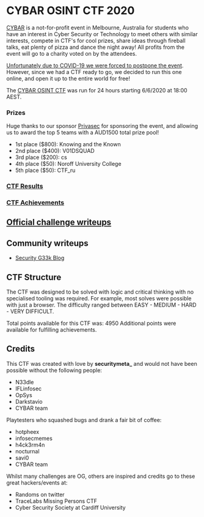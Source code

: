 # CYBAR OSINT CTF 2020
[CYBAR](https://cybar.party) is a not-for-profit event in Melbourne, Australia for students who have an interest in Cyber Security or Technology to meet others with similar interests, compete in CTF's for cool prizes, share ideas through fireball talks, eat plenty of pizza and dance the night away! All profits from the event will go to a charity voted on by the attendees.

[Unfortunately due to COVID-19 we were forced to postpone the event](https://www.cybar.party/event-postponed). However, since we had a CTF ready to go, we decided to run this one online, and open it up to the entire world for free!

The [CYBAR OSINT CTF](https://www.cybar.party/osint-ctf) was run for 24 hours starting 6/6/2020 at 18:00 AEST.

### Prizes
Huge thanks to our sponsor [Privasec](https://privasec.com/) for sponsoring the event, and allowing us to award the top 5 teams with a AUD1500 total prize pool! 

* 1st place ($800): Knowing and the Known
* 2nd place ($400): V01DSQUAD
* 3rd place ($200): cs
* 4th place ($50): Noroff University College
* 5th place ($50): CTF_ru

### [CTF Results](Results.md)
### [CTF Achievements](Achievements.md)

## [Official challenge writeups](Challenges)
## Community writeups
* [Security G33k Blog](https://securityg33k.blogspot.com/2020/06/cybar-osint-ctf-everything-except-two.html?m=1)

## CTF Structure
The CTF was designed to be solved with logic and critical thinking with no specialised tooling was required. For example, most solves were possible with just a browser. The difficulty ranged between EASY - MEDIUM - HARD - VERY DIFFICULT.

Total points available for this CTF was: 4950
Additional points were available for fulfilling achievements.

## Credits
This CTF was created with love by **securitymeta_** and would not have been possible without the following people:
- N33dle
- IFLinfosec
- OpSys
- Darkstavio
- CYBAR team

Playtesters who squashed bugs and drank a fair bit of coffee:
- hotpheex
- infosecmemes
- h4ck3rm4n
- nocturnal
- savi0
- CYBAR team

Whilst many challenges are OG, others are inspired and credits go to these great hackers/events at:
- Randoms on twitter
- TraceLabs Missing Persons CTF
- Cyber Security Society at Cardiff University
